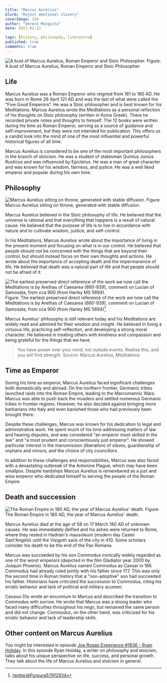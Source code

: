 ```yaml
---
title: "Marcus Aurelius"
blurb: "Reject emotional slavery"
coverImage: 154
author: "Dereck Mezquita"
date: 2023-02-12

tags: [history, philosophy, literature]
published: true
comments: true
---
```


![A bust of Marcus Aurelius, Roman Emperor and Stoic Philosopher.](/references/biography_marcus-aurelius/marcus-aurelius-statue.jpg)
Figure: A bust of Marcus Aurelius, Roman Emperor and Stoic Philosopher.

## Life

Marcus Aurelius was a Roman Emperor who reigned from 161 to 180 AD. He was born in Rome 26 April 121 AD and was the last of what were called the "Five Good Emperors". He was a Stoic philosopher and is best known for his Meditations. Marcus Aurelius wrote the Meditations as a personal reflection of his thoughts on Stoic philosophy (written in Koine Greek). There he recorded private notes and thoughts to himself. The 12 books were written during his time as Roman Emperor, serving as a source of guidance and self-improvement, but they were not intended for publication. This offers us a candid look into the mind of one of the most influential and powerful historical figures of all time.

Marcus Aurelius is considered to be one of the most important philosophers in the branch of stoicism. He was a student of statesman Quintus Junius Rusticus and was influenced by Epictetus. He was a man of great character and was known for his wisdom, fairness, and justice. He was a well liked emperor and popular during his own time.

## Philosophy

![Marcus Aurelius sitting on throne, generated with stable diffusion.](/references/biography_marcus-aurelius/upscaled-marcus-aurelius-sitting-robes.png)
Figure: Marcus Aurelius sitting on throne, generated with stable diffusion.

Marcus Aurelius believed in the Stoic philosophy of life. He believed that the universe is rational and that everything that happens is a result of natural cause. He believed that the purpose of life is to live in accordance with nature and to cultivate wisdom, justice, and self-control.

In his Meditations, Marcus Aurelius wrote about the importance of living in the present moment and focusing on what is in our control. He believed that people should not be concerned with the things that are beyond their control, but should instead focus on their own thoughts and actions. He wrote about the importance of accepting death and the impermanence of life. He believed that death was a natural part of life and that people should not be afraid of it.

![The earliest preserved direct reference of the work we now call the Meditations is by Arethas of Caesarea (860-939), comment on Lucian of Samosata, from cca 900 (from Harley MS 5694).](/references/biography_marcus-aurelius/caesarea-earliest-reference-to-meditations.jpeg)
Figure: The earliest preserved direct reference of the work we now call the Meditations is by Arethas of Caesarea (860-939), comment on Lucian of Samosata, from cca 900 (from Harley MS 5694)[^1].

[^1]: [twitter@Purpura57912934](https://twitter.com/Purpura57912934/status/1526211096427626498)

Marcus Aurelius' philosophy is still relevant today and his Meditations are widely read and admired for their wisdom and insight. He believed in living a virtuous life, practicing self-reflection, and developing a strong moral character. He believed in treating others with kindness and compassion and being grateful for the things that we have.

> You have power over your mind, not outside events. Realise this, and you will find strength.
Source: Marcus Aurelius, Meditations

## Time as Emperor

During his time as emperor, Marcus Aurelius faced significant challenges both domestically and abroad. On the northern frontier, Germanic tribes launched raids into the Roman Empire, leading to the Marcomannic Wars. Marcus was able to push back the invaders and settled numerous Germanic tribes in frontier regions. However, he also decided against bringing more barbarians into Italy and even banished those who had previously been brought there.

Despite these challenges, Marcus was known for his dedication to legal and administrative work. He spent much of his time addressing matters of law and hearing disputes, and was considered "an emperor most skilled in the law" and "a most prudent and conscientiously just emperor". He showed particular interest in the manumission (liberation) of slaves, guardianship of orphans and minors, and the choice of city councillors.

In addition to these challenges and responsibilities, Marcus was also faced with a devastating outbreak of the Antonine Plague, which may have been smallpox. Despite hardships Marcus Aurelius is remembered as a just and wise emperor who dedicated himself to serving the people of the Roman Empire.

## Death and succession

![The Roman Empire in 180 AD, the year of Marcus Aurelius' death.](/references/biography_marcus-aurelius/roman-empire-map-death-of-marcus-aurelius.png)
Figure: The Roman Empire in 180 AD, the year of Marcus Aurelius' death.

Marcus Aurelius died at the age of 58 on 17 March 180 AD of unknown causes. He was immediately deified and his ashes were returned to Rome, where they rested in Hadrian's mausoleum (modern day Castel Sant'Angelo) until the Visigoth sack of the city in 410. Some scholars consider his death to be the end of the Pax Romana.

Marcus was succeeded by his son Commodus ironically widely regarded as one of the worst emperors (depicted in the film Gladiator year 2000 by Joaquin Phoenix). Marcus Aurelius named Commodus as Caesar in 166. Commodus had already ruled jointly with his father since 177. This was only the second time in Roman history that a "non-adoptive" son had succeeded his father. Historians have criticized the succession to Commodus, citing his erratic behavior and lack of political and military acumen.

Cassius Dio wrote an encomium to Marcus and described the transition to Commodus with sorrow. He wrote that Marcus was a strong leader who faced many difficulties throughout his reign, but remained the same person and did not change. Commodus, on the other hand, was criticized for his erratic behavior and lack of leadership skills.

## Other content on Marcus Aurelius

You might be interested in episode [Joe Rogan Experience #1836 - Ryan Holiday](https://open.spotify.com/episode/3VbGyix7GOozgg8sry2Tmr). In this episode Ryan Holiday, a writer on philosophy and stoicism, talks about his unique perspective on life, success, and personal growth. They talk about the life of Marcus Aurelius and stoicism in general.